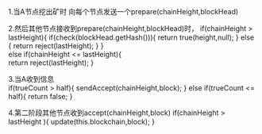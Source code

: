 

1.当A节点挖出矿时
    向每个节点发送一个prepare(chainHeight,blockHead)

2.然后其他节点接收到prepare(chainHeight,blockHead)时，
        if(chainHeight > lastHeight){
            if(check(blockHead.getHash())){
                return true(height,null);
            }
            else {
                return reject(lastHeight);
            }
        }   
        else if(chainHeight <= lastHeight){      
            return reject(lastHeight);
        }

3.当A收到信息         
        if(trueCount > half){
            sendAccept(chainHeight,block);
        }
        else if(trueCount <= half){
            return false;
        }
        
4.第二阶段其他节点收到accept(chainHeight,block)
        if(chainHeight > lastHeight ){
            update(this.blockchain,block);
        }